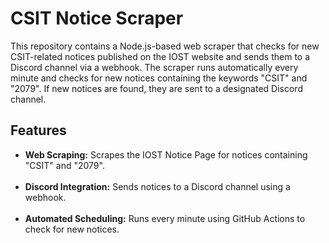 <h1>CSIT Notice Scraper</h1>
This repository contains a Node.js-based web scraper that checks for new CSIT-related notices published on the IOST website and sends them to a Discord channel via a webhook. The scraper runs automatically every minute and checks for new notices containing the keywords "CSIT" and "2079". If new notices are found, they are sent to a designated Discord channel.

<h2>Features</h2>
<ul>
<li>
<b>Web Scraping:</b> Scrapes the IOST Notice Page for notices containing "CSIT" and "2079". 
</li>
<br>
<li>
<b>Discord Integration:</b> Sends notices to a Discord channel using a webhook.
</li>
<br>
<li>
<b>Automated Scheduling:</b> Runs every minute using GitHub Actions to check for new notices.
</li>
</ul>

